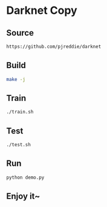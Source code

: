 # Darknet Copy

## Source

```bash
https://github.com/pjreddie/darknet
```

## Build

```bash
make -j
```

## Train

```bash
./train.sh
```

## Test

```bash
./test.sh
```

## Run
```bash
python demo.py
```

## Enjoy it~

